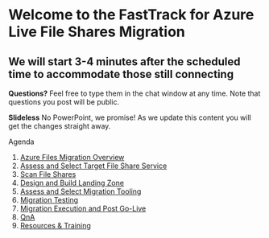 # Welcome to the FastTrack for Azure Live File Shares Migration
## We will start 3-4 minutes after the scheduled time to accommodate those still connecting

**Questions?** Feel free to type them in the chat window at any time. Note that questions you post will be public.

**Slideless** No PowerPoint, we promise! As we update this content you will get the changes straight away.

Agenda
1. [Azure Files Migration Overview](./overview.md)
2. [Assess and Select Target File Share Service](./assess.md)
3. [Scan File Shares](./scan.md)
4. [Design and Build Landing Zone](./landingzone.md)
5. [Assess and Select Migration Tooling](./replication.md)
6. [Migration Testing](./testing.md)
7. [Migration Execution and Post Go-Live](./migration.md)
8. [QnA](./faq.md)
9. [Resources & Training](./resources.md)
